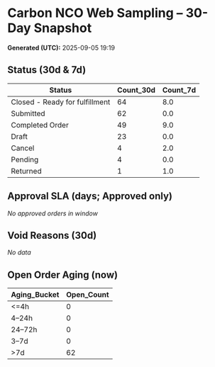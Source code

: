 
# Carbon NCO Web Sampling – 30-Day Snapshot
**Generated (UTC):** 2025-09-05 19:19

## Status (30d & 7d)
| Status | Count_30d | Count_7d |
| --- | --- | --- |
| Closed - Ready for fulfillment | 64 | 8.0 |
| Submitted | 62 | 0.0 |
| Completed Order | 49 | 9.0 |
| Draft | 23 | 0.0 |
| Cancel | 4 | 2.0 |
| Pending | 4 | 0.0 |
| Returned | 1 | 1.0 |

## Approval SLA (days; Approved only)
_No approved orders in window_

## Void Reasons (30d)
_No data_

## Open Order Aging (now)
| Aging_Bucket | Open_Count |
| --- | --- |
| <=4h | 0 |
| 4–24h | 0 |
| 24–72h | 0 |
| 3–7d | 0 |
| >7d | 62 |
